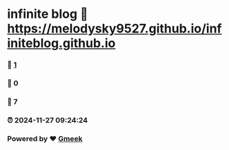 # infinite blog :link: https://melodysky9527.github.io/infiniteblog.github.io 
### :page_facing_up: [1](https://melodysky9527.github.io/infiniteblog.github.io/tag.html) 
### :speech_balloon: 0 
### :hibiscus: 7 
### :alarm_clock: 2024-11-27 09:24:24 
### Powered by :heart: [Gmeek](https://github.com/Meekdai/Gmeek)
